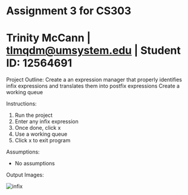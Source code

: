# Assignment 3 for CS303
# Trinity McCann | tlmqdm@umsystem.edu | Student ID: 12564691

Project Outline: 
Create a an expression manager that properly identifies infix expressions and translates them into postfix expressions
Create a working queue

Instructions: 
1) Run the project
2) Enter any infix expression
3) Once done, click x
4) Use a working queue
5) Click x to exit program

Assumptions: 
- No assumptions


Output Images: 

![infix](https://github.com/kirselandise/ExpressionManager/assets/83589688/ed370478-3bb3-428e-9af7-9992cfeb628b)
